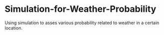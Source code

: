 # Simulation-for-Weather-Probability
Using simulation to asses various probability related to weather in a certain location.

